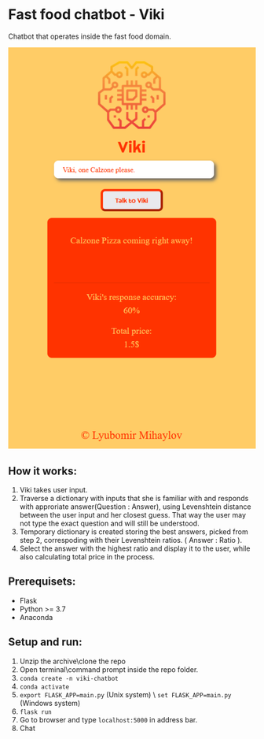 # Fast food chatbot - Viki
Chatbot that operates inside the fast food domain.

![Image description](demo_pic.PNG)

## How it works:

1. Viki takes user input.
2. Traverse a dictionary with inputs that she is familiar with and responds with approriate answer(Question : Answer), using Levenshtein distance between the user input and her closest guess. That way the user may not type the exact question and will still be understood.
3. Temporary dictionary is created storing the best answers, picked from step 2, correspoding with their Levenshtein ratios. ( Answer : Ratio ).  
4. Select the answer with the highest ratio and display it to the user, while also calculating total price in the process.

## Prerequisets:
- Flask
- Python >= 3.7
- Anaconda

## Setup and run:
1. Unzip the archive\clone the repo
2. Open terminal\command prompt inside the repo folder.
3. `conda create -n viki-chatbot`
4. `conda activate`
5. `export FLASK_APP=main.py` (Unix system) \ `set FLASK_APP=main.py` (Windows system)
6. `flask run`
7. Go to browser and type `localhost:5000` in address bar.
8. Chat